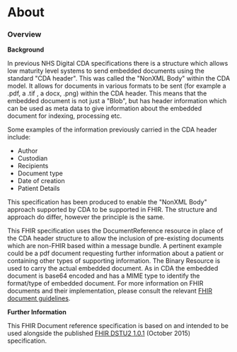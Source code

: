 # About #

### Overview ###

**Background**

In previous NHS Digital CDA specifications there is a structure which allows low maturity level systems to send embedded documents using the standard "CDA header". This was called the "NonXML Body" within the CDA model. It allows for documents in various formats to be sent (for example a .pdf, a .tif , a docx, .png) within the CDA header. This means that the embedded document is not just a "Blob", but has header information which can be used as meta data to give information about the embedded document for indexing, processing etc.

Some examples of the information previously carried in the CDA header include:

-  Author
-  Custodian
-  Recipients
-  Document type
-  Date of creation
-  Patient Details

This specification has been produced to enable the "NonXML Body" approach supported by CDA to be supported in FHIR. The structure and approach do differ, however the principle is the same.

This FHIR specification uses the DocumentReference resource in place of the CDA header structure to allow the inclusion of pre-existing documents which are non-FHIR based within a message bundle. A pertinent example could be a pdf document requesting further information about a patient or containing other types of supporting information. The Binary Resource is used to carry the actual embedded document. As in CDA the embedded document is base64 encoded and has a MIME type to identify the format/type of embedded document. For more information on FHIR documents and their implementation, please consult the relevant [FHIR document guidelines].

**Further Information**

This FHIR Document reference specification is based on and intended to be used alongside the published [FHIR DSTU2 1.0.1] (October 2015) specification. 

[FHIR DSTU2 1.0.1]: http://hl7.org/fhir/DSTU2/index.html
[FHIR document guidelines]: https://www.hl7.org/fhir/DSTU2/documents.html

